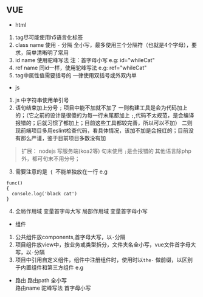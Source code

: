 ## VUE

* html
1. tag尽可能使用h5语言化标签 
2. class name 使用 `-` 分隔 全小写，最多使用三个分隔符（也就是4个字母），要求，简单清晰明了常用
3. id name  使用驼峰写法  注：首字母小写 e.g: id="whileCat"
4. ref name 同id一样，使用驼峰写法  e.g: ref="whileCat"
5. tag中属性值需要括号的  一律使用双括号或外双内单



* js
1. js 中字符串使用单引号
2. 语句结束加上分号 `;` 项目中能不加就不加了  一则构建工具是会为代码加上的；（它之前的设计是很傻的为每一行末尾都加上 `;`,代码不太规范，是会编译报错的；后就习惯了都加上；目前这些工具都较完善，所以可以不加） 二则 现前端项目多用eslint检查代码，看具体情况，该加不加是会报红的；目前没有那么严谨，鉴于目前项目多数没有加
> 扩展： nodejs 写服务端(koa2等) 句末使用 `;`是会报错的 其他语言除php外，都可句末不用分号；
3. 需要注意的是` { `不能单独放在一行 e.g
```
func()
{
  console.log('black cat')
}
```
4. 全局作用域 变量首字母大写 
   局部作用域 变量首字母小写


* 组件
1. 公共组件放components,首字母大写，以`-`分隔
2. 项目组件放view中，按业务或类型拆分，文件夹名全小写，vue文件首字母大写，以`-`分隔
3. 项目中引用自定义组件，组件中注册组件时，使用时以`the-` 做前缀，以区别于内置组件和第三方组件 e.g <the-comment-list />

* 路由
路由path 全小写  
路由name 驼峰写法 首字母小写
